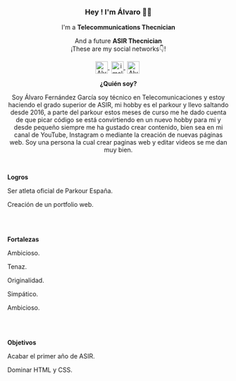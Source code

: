 <p>
    <h3 align="center">Hey ! I'm Álvaro 👋👋</h3>
 </p>
 <p align="center">I'm a <strong>Telecommunications Thecnician</strong></p>
 <p align="center">And a future <strong>ASIR Thecnician</strong> <br />¡These are my social networks👇!</p>
 
 <p align="center">
  <a href="https://www.youtube.com/c/AlvaroFernandezFDP" target="blank" style="margin-right: 4px">
    <img align="center" src="https://cdn.jsdelivr.net/npm/simple-icons@3.0.1/icons/youtube.svg" alt="Alvaro Fernandez" height="28px" width="28px">
  </a>
    <a href="https://www.instagram.com/imalvaro__/?hl=es" target="blank" style='margin-right:4px'>
     <img align="center" src="https://cdn.jsdelivr.net/npm/simple-icons@3.13.0/icons/instagram.svg" alt="imalvaro__" height="28px" width="28px" />
   </a>
     <a href="https://www.tiktok.com/@alvaruky.fdp" target="blank" style='margin-right:4px'>
     <img align="center" src="https://cdn.jsdelivr.net/npm/simple-icons@3.0.1/icons/tiktok.svg" alt="AlvarukyFDP" height="28px" width="28px" />
   </a>
 </p>

<p>
  <p align="center"><strong>¿Quién soy?</strong></p>
  <p align="center">Soy Álvaro Fernández García soy técnico en Telecomunicaciones y estoy haciendo el grado superior de ASIR, mi hobby es el parkour y llevo saltando desde 2016, a parte del parkour estos meses de curso me he dado cuenta de que picar código se está convirtiendo en un nuevo hobby para mi y desde pequeño siempre me ha gustado crear contenido, bien sea en mi canal de YouTube, Instagram o mediante la creación de nuevas páginas web. Soy una persona la cual crear paginas web y editar videos se me dan muy bien.</p>
</p>
<br>
<p>
<p align="centre"><strong>Logros</strong></p>
    <p align="centre">Ser atleta oficial de Parkour España.</p>
    <p align="centre">Creación de un portfolio web.</p>
</p>
<br><br>
<p>
<p align="centre"><strong>Fortalezas</strong></p>
    <p align="centre">Ambicioso.</p>
    <p align="centre">Tenaz.</p>
    <p align="centre">Originalidad.</p>
    <p align="centre">Simpático.</p>
    <p align="centre">Ambicioso.</p>
</p>
<br><br>
<p>
<p align="centre"><strong>Objetivos</strong></p>
    <p align="centre">Acabar el primer año de ASIR.</p>
    <p align="centre">Dominar HTML y CSS.</p>
</p>
